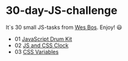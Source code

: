 # 30-day-JS-challenge
It`s 30 small JS-tasks from [Wes Bos](https://www.youtube.com/playlist?list=PLu8EoSxDXHP6CGK4YVJhL_VWetA865GOH). Enjoy! 😃

* 01 [JavaScript Drum Kit](https://confesssa.github.io/30-day-JS-challenge/01%20-%20JavaScript%20Drum%20Kit)
* 02 [JS and CSS Clock](https://confesssa.github.io/30-day-JS-challenge/02%20-%20JS%20and%20CSS%20Clock/)
* 03 [CSS Variables](https://confesssa.github.io/30-day-JS-challenge/03%20-%20CSS%20Variables/)

